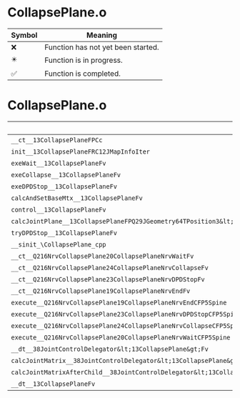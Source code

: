 # CollapsePlane.o
| Symbol | Meaning 
| ------------- | ------------- 
| :x: | Function has not yet been started. 
| :eight_pointed_black_star: | Function is in progress. 
| :white_check_mark: | Function is completed. 


# CollapsePlane.o
| Symbol | Decompiled? |
| ------------- | ------------- |
| `__ct__13CollapsePlaneFPCc` | :white_check_mark: |
| `init__13CollapsePlaneFRC12JMapInfoIter` | :white_check_mark: |
| `exeWait__13CollapsePlaneFv` | :white_check_mark: |
| `exeCollapse__13CollapsePlaneFv` | :white_check_mark: |
| `exeDPDStop__13CollapsePlaneFv` | :white_check_mark: |
| `calcAndSetBaseMtx__13CollapsePlaneFv` | :white_check_mark: |
| `control__13CollapsePlaneFv` | :white_check_mark: |
| `calcJointPlane__13CollapsePlaneFPQ29JGeometry64TPosition3&lt;Q29JGeometry38TMatrix34&lt;Q29JGeometry13SMatrix34C&lt;f&gt;&gt;&gt;RC19JointControllerInfo` | :white_check_mark: |
| `tryDPDStop__13CollapsePlaneFv` | :white_check_mark: |
| `__sinit_\CollapsePlane_cpp` | :white_check_mark: |
| `__ct__Q216NrvCollapsePlane20CollapsePlaneNrvWaitFv` | :white_check_mark: |
| `__ct__Q216NrvCollapsePlane24CollapsePlaneNrvCollapseFv` | :white_check_mark: |
| `__ct__Q216NrvCollapsePlane23CollapsePlaneNrvDPDStopFv` | :white_check_mark: |
| `__ct__Q216NrvCollapsePlane19CollapsePlaneNrvEndFv` | :white_check_mark: |
| `execute__Q216NrvCollapsePlane19CollapsePlaneNrvEndCFP5Spine` | :white_check_mark: |
| `execute__Q216NrvCollapsePlane23CollapsePlaneNrvDPDStopCFP5Spine` | :white_check_mark: |
| `execute__Q216NrvCollapsePlane24CollapsePlaneNrvCollapseCFP5Spine` | :white_check_mark: |
| `execute__Q216NrvCollapsePlane20CollapsePlaneNrvWaitCFP5Spine` | :white_check_mark: |
| `__dt__38JointControlDelegator&lt;13CollapsePlane&gt;Fv` | :white_check_mark: |
| `calcJointMatrix__38JointControlDelegator&lt;13CollapsePlane&gt;FPQ29JGeometry64TPosition3&lt;Q29JGeometry38TMatrix34&lt;Q29JGeometry13SMatrix34C&lt;f&gt;&gt;&gt;RC19JointControllerInfo` | :white_check_mark: |
| `calcJointMatrixAfterChild__38JointControlDelegator&lt;13CollapsePlane&gt;FPQ29JGeometry64TPosition3&lt;Q29JGeometry38TMatrix34&lt;Q29JGeometry13SMatrix34C&lt;f&gt;&gt;&gt;RC19JointControllerInfo` | :white_check_mark: |
| `__dt__13CollapsePlaneFv` | :white_check_mark: |
